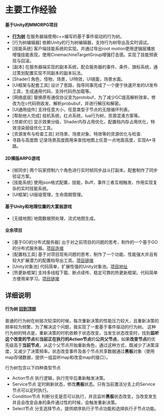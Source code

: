 # 主要工作经验
#### 基于Unity的MMORPG项目
- [**行为树**](#行为树) 在服务器端使用c++编写的基于事件驱动的行为树。
- [行为树编辑器] 依赖Unity的行为树编辑器，支持行为树导出及实时调试。
- [技能系统] 客户端技能系统的实现。并通过导出root motion使用逻辑层播放增强技能表现，使用CinemachineTargetGroup增强打击感。实现了技能预表现与回滚。
- [副本] 在服务器端实现的副本系统，配合服务器的事件、条件、旗标系统，通过策划配置实现不同副本的副本玩法。
- [Shader] 角色，怪物，场景，UI特效，UI镜面，场景水面。
- [UI框架与配套工具] 设计了思路，指导同事完成了一个便于快速开发的UI发布工具，生成通用代码，支持代码热加载等。
- [网络底层] 替换原有通信协议变为protobuf，为了减少GC提高解析效率，修改为在c代码侧收发、解析probubuf，并进行解压和解密。
- [UI通用组件] 支持任意大小，任意类型子节点的无限循环列表。
- [帮助他人完成] 挂机系统，红点系统，lua行为树，资源混淆方案等。
- [*性能优化*] 显示效果分级，Shader内存占用优化，配置档内存占用优化，特效渲染层级优化工具。
- [资源发布与检查工具] 对场景、场景对象、特效等的资源优化与检查.
- 寻路与高度图 记录场景高度图用来查找地图上任意一点地面高度，实现A*寻路。
#### 2D横版ARPG游戏
- [帧同步] 两个玩家控制六个角色进行实时帧同步战斗打副本。配套制作了同步验证方案。
- [技能系统] 使用json格式配置，技能，Buff，事件三者互相触发、作用实现复杂的实时技能系统。
- [UI框架] UI层级管理，生命周期管理。
#### 基于Unity和地理位置的大富翁游戏
- [无缝地图] 地图数据预处理，流式地图生成。
#### 业余项目
- [基于GO的分布式服务器] 出于对之前项目的问题的思考，制作的一个基于GO的分布式服务器。[项目连接](https://github.com/iNeverSleeeeep/INServer)
- [配置档工具] 基于对项目现有问题的思考，制作了一个功能、性能强大并且有较大扩展潜力的配置档导出工具。[项目链接](https://github.com/iNeverSleeeeep/Game-Config-Tool)
- [Unity对象池] 代码简单，扩展性强的Unity对象池。[项目地址](https://github.com/iNeverSleeeeep/GameObjectPool)
- [热更新框架] 支持多线程下载、断点续传、稳定可靠的热更新框架。代码简单方便用来学习。[项目链接](https://github.com/iNeverSleeeeep/UpdateResourceTool)

## 详细说明
#### 行为树 [回到顶部](#readme)
普通的行为树在树层次较深的时候，每次重新决策的性能压力较大，且重新决策的频率较为频繁，为了解决这个问题，我实现了一套基于事件驱动的行为树。
这种行为树的特点是，重新决策的时机依赖于状态改变，当发生状态改变时，找到**监听这个改变的节点**和**当前正在执行的Action节点**的**公共父节点**，如果**改变节点**的优先级高于**当前节点**，从这个父节点开始重新角色，通过这种方式，既减少了决策深度，又减少了决策频率。状态改变事件及各个节点共享数据通过**黑板**对象（使用map存储数据，提供一组监听map和改变map的接口）。

行为树包含以下四种类型节点
- Action节点 执行逻辑，执行完毕后重新触发决策。
- Service节点 定时刷新状态，修改**黑板**状态。只有当前激活分支上的Service节点可以定时执行。
- Condition节点 判断分支是否可以执行，并且监听**黑板**状态改变，当改变发生并且会改变自身的条件通过性的时候，会触发重新决策。
- Select节点 分支选择节点，提供顺序执行子节点功能和选择执行子节点功能。
